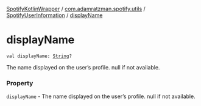 [SpotifyKotlinWrapper](../../index.md) / [com.adamratzman.spotify.utils](../index.md) / [SpotifyUserInformation](index.md) / [displayName](./display-name.md)

# displayName

`val displayName: `[`String`](https://kotlinlang.org/api/latest/jvm/stdlib/kotlin/-string/index.html)`?`

The name displayed on the user’s profile. null if not available.

### Property

`displayName` - The name displayed on the user’s profile. null if not available.